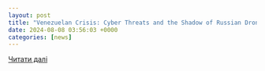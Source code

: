 ```yaml
---
layout: post
title: "Venezuelan Crisis: Cyber Threats and the Shadow of Russian Drones & Influence | by Chris Kubecka | Aug, 2024 | Medium"
date: 2024-08-08 03:56:03 +0000
categories: [news]
---
```


[Читати далі](https://medium.com/@SecEvangelism/venezuelan-crisis-cyber-threats-and-the-shadow-of-russian-drones-influence-dcf1c050081c)
